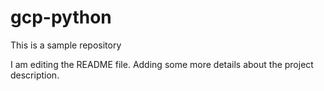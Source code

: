 # gcp-python
This is a sample repository 

I am editing the README file. Adding some more details about the project description.
